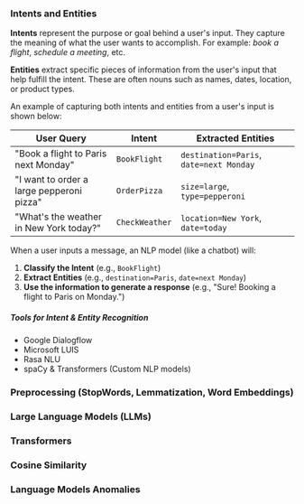 
### Intents and Entities 

**Intents** represent the purpose or goal behind a user's input. They capture the meaning of what the user wants to accomplish. For example: *book a flight*, *schedule a meeting*, etc. 

**Entities** extract specific pieces of information from the user's input that help fulfill the intent. These are often nouns such as names, dates, location, or product types. 

An example of capturing both intents and entities from a user's input is shown below:

| User Query                                | Intent         | Extracted Entities                      |
| ----------------------------------------- | -------------- | --------------------------------------- |
| "Book a flight to Paris next Monday"      | `BookFlight`   | `destination=Paris`, `date=next Monday` |
| "I want to order a large pepperoni pizza" | `OrderPizza`   | `size=large`, `type=pepperoni`          |
| "What's the weather in New York today?"   | `CheckWeather` | `location=New York`, `date=today`       |

When a user inputs a message, an NLP model (like a chatbot) will:
1. **Classify the Intent** (e.g., `BookFlight`)
2. **Extract Entities** (e.g., `destination=Paris`, `date=next Monday`)
3. **Use the information to generate a response** (e.g., "Sure! Booking a flight to Paris on Monday.")

##### **Tools for Intent & Entity Recognition**
- Google Dialogflow
- Microsoft LUIS
- Rasa NLU
- spaCy & Transformers (Custom NLP models)

### Preprocessing (StopWords, Lemmatization, Word Embeddings)

### Large Language Models (LLMs)

### Transformers

### Cosine Similarity

### Language Models Anomalies 

